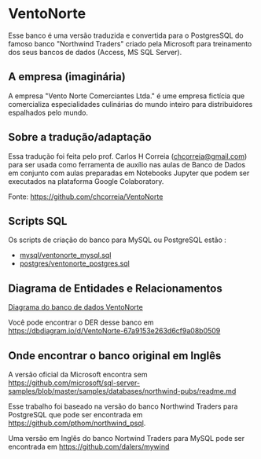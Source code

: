 # VentoNorte

Esse banco é uma versão traduzida e convertida para o PostgresSQL do famoso 
banco "Northwind Traders" criado pela Microsoft para treinamento dos seus 
bancos de dados (Access, MS SQL Server).

## A empresa (imaginária)

A empresa "Vento Norte Comerciantes Ltda." é ume empresa fictícia que comercializa especialidades 
culinárias do mundo inteiro para distribuidores espalhados pelo mundo.

## Sobre a tradução/adaptação

Essa tradução foi feita pelo prof. Carlos H Correia (chcorreia@gmail.com)
para ser usada como ferramenta de auxílio nas aulas de Banco de Dados em
conjunto com aulas preparadas em Notebooks Jupyter que podem ser executados
na plataforma Google Colaboratory.

Fonte: https://github.com/chcorreia/VentoNorte

## Scripts SQL

Os scripts de criação do banco para MySQL ou PostgreSQL estão :
- [mysql/ventonorte_mysql.sql](mysql/ventonorte_mysql.sql)
- [postgres/ventonorte_postgres.sql](postgres/ventonorte_postgres.sql)

## Diagrama de Entidades e Relacionamentos

[Diagrama do banco de dados VentoNorte](ventonorte.png)

Você pode encontrar o DER desse banco em 
https://dbdiagram.io/d/VentoNorte-67a9153e263d6cf9a08b0509

## Onde encontrar o banco original em Inglês

A versão oficial da Microsoft encontra sem
https://github.com/microsoft/sql-server-samples/blob/master/samples/databases/northwind-pubs/readme.md

Esse trabalho foi baseado na versão do banco Northwind Traders para PostgreSQL 
que pode ser encontrada em https://github.com/pthom/northwind_psql.

Uma versão em Inglês do banco Nortwind Traders para MySQL pode ser encontrada em
https://github.com/dalers/mywind

